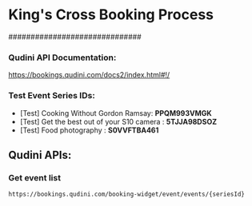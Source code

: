 # King's Cross Booking Process
##############################

### Qudini API Documentation:
https://bookings.qudini.com/docs2/index.html#!/

### Test Event Series IDs:
- [Test] Cooking Without Gordon Ramsay: **PPQM993VMGK**
- [Test] Get the best out of your S10 camera : **5TJJA98DSOZ**
- [Test] Food photography : **S0VVFTBA461**







## Qudini APIs:

### Get event list
```https://bookings.qudini.com/booking-widget/event/events/{seriesId}```
